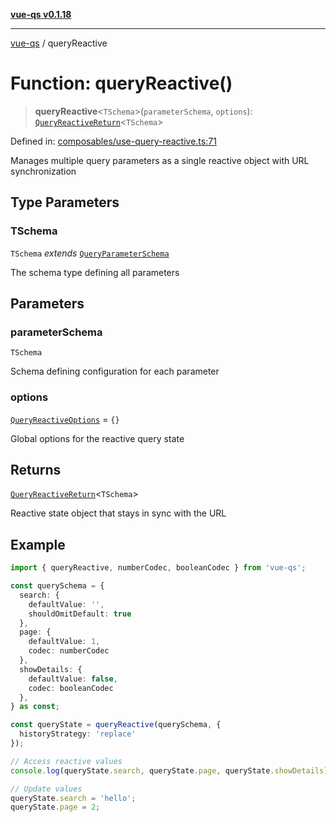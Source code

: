 [**vue-qs v0.1.18**](../README.md)

***

[vue-qs](../README.md) / queryReactive

# Function: queryReactive()

> **queryReactive**\<`TSchema`\>(`parameterSchema`, `options`): [`QueryReactiveReturn`](../type-aliases/QueryReactiveReturn.md)\<`TSchema`\>

Defined in: [composables/use-query-reactive.ts:71](https://github.com/iamsomraj/vue-qs/blob/bdb41c8152865a4fb600c24be642289b5d115cbf/src/composables/use-query-reactive.ts#L71)

Manages multiple query parameters as a single reactive object with URL synchronization

## Type Parameters

### TSchema

`TSchema` *extends* [`QueryParameterSchema`](../type-aliases/QueryParameterSchema.md)

The schema type defining all parameters

## Parameters

### parameterSchema

`TSchema`

Schema defining configuration for each parameter

### options

[`QueryReactiveOptions`](../type-aliases/QueryReactiveOptions.md) = `{}`

Global options for the reactive query state

## Returns

[`QueryReactiveReturn`](../type-aliases/QueryReactiveReturn.md)\<`TSchema`\>

Reactive state object that stays in sync with the URL

## Example

```typescript
import { queryReactive, numberCodec, booleanCodec } from 'vue-qs';

const querySchema = {
  search: {
    defaultValue: '',
    shouldOmitDefault: true
  },
  page: {
    defaultValue: 1,
    codec: numberCodec
  },
  showDetails: {
    defaultValue: false,
    codec: booleanCodec
  },
} as const;

const queryState = queryReactive(querySchema, {
  historyStrategy: 'replace'
});

// Access reactive values
console.log(queryState.search, queryState.page, queryState.showDetails);

// Update values
queryState.search = 'hello';
queryState.page = 2;
```
